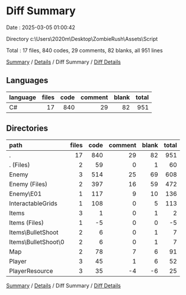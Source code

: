 # Diff Summary

Date : 2025-03-05 01:00:42

Directory c:\\Users\\2020m\\Desktop\\ZombieRush\\Assets\\Script

Total : 17 files,  840 codes, 29 comments, 82 blanks, all 951 lines

[Summary](results.md) / [Details](details.md) / Diff Summary / [Diff Details](diff-details.md)

## Languages
| language | files | code | comment | blank | total |
| :--- | ---: | ---: | ---: | ---: | ---: |
| C# | 17 | 840 | 29 | 82 | 951 |

## Directories
| path | files | code | comment | blank | total |
| :--- | ---: | ---: | ---: | ---: | ---: |
| . | 17 | 840 | 29 | 82 | 951 |
| . (Files) | 2 | 59 | 0 | 1 | 60 |
| Enemy | 3 | 514 | 25 | 69 | 608 |
| Enemy (Files) | 2 | 397 | 16 | 59 | 472 |
| Enemy\\E01 | 1 | 117 | 9 | 10 | 136 |
| InteractableGrids | 1 | 108 | 0 | 5 | 113 |
| Items | 3 | 1 | 0 | 1 | 2 |
| Items (Files) | 1 | -5 | 0 | 0 | -5 |
| Items\\BulletShoot | 2 | 6 | 0 | 1 | 7 |
| Items\\BulletShoot\\0 | 2 | 6 | 0 | 1 | 7 |
| Map | 2 | 78 | 7 | 6 | 91 |
| Player | 3 | 45 | 1 | 6 | 52 |
| PlayerResource | 3 | 35 | -4 | -6 | 25 |

[Summary](results.md) / [Details](details.md) / Diff Summary / [Diff Details](diff-details.md)